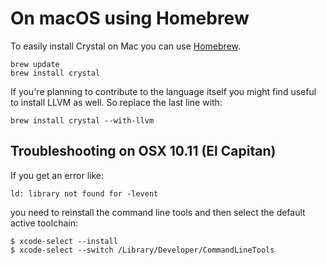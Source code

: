 # On macOS using Homebrew

To easily install Crystal on Mac you can use [Homebrew](http://brew.sh/).

```
brew update
brew install crystal
```

If you're planning to contribute to the language itself you might find useful to install LLVM as well. So replace the last line with:

```
brew install crystal --with-llvm
```

## Troubleshooting on OSX 10.11 (El Capitan)

If you get an error like:

```
ld: library not found for -levent
```

you need to reinstall the command line tools and then select the default active toolchain:

```
$ xcode-select --install
$ xcode-select --switch /Library/Developer/CommandLineTools
```

